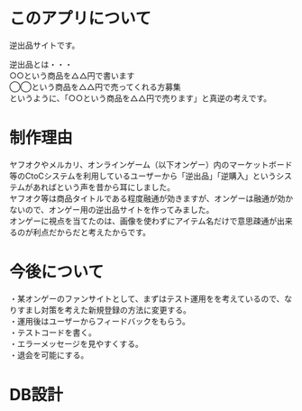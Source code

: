 # このアプリについて
逆出品サイトです。  
  
逆出品とは・・・  
○○という商品を△△円で書います  
◯◯という商品を△△円で売ってくれる方募集  
というように、「○○という商品を△△円で売ります」と真逆の考えです。  
  
# 制作理由
ヤフオクやメルカリ、オンラインゲーム（以下オンゲー）内のマーケットボード等のCtoCシステムを利用しているユーザーから「逆出品」「逆購入」というシステムがあればという声を昔から耳にしました。  
ヤフオク等は商品タイトルである程度融通が効きますが、オンゲーは融通が効かないので、オンゲー用の逆出品サイトを作ってみました。  
オンゲーに視点を当てたのは、画像を使わずにアイテム名だけで意思疎通が出来るのが利点だからだと考えたからです。  
  
# 今後について
・某オンゲーのファンサイトとして、まずはテスト運用をを考えているので、なりすまし対策を考えた新規登録の方法に変更する。  
・運用後はユーザーからフィードバックをもらう。  
・テストコードを書く。  
・エラーメッセージを見やすくする。  
・退会を可能にする。  
  
# DB設計

